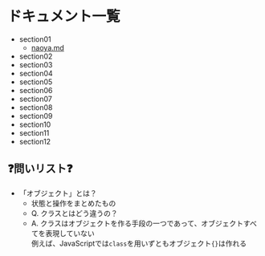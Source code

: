 # ドキュメント一覧

- section01
  - [naoya.md](/section01/naoya.md)
- section02
- section03
- section04
- section05
- section06
- section07
- section08
- section09
- section10
- section11
- section12

## ❓問いリスト❓

- 「オブジェクト」とは？
  - 状態と操作をまとめたもの
  - Q. クラスとはどう違うの？
  - A. クラスはオブジェクトを作る手段の一つであって、オブジェクトすべてを表現していない  
  例えば、JavaScriptでは`class`を用いずともオブジェクト`{}`は作れる
